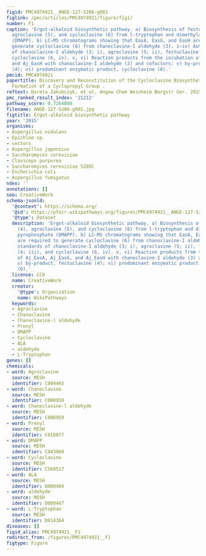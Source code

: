 ```yaml
---
figid: PMC4974921__ANGE-127-5206-g001
figlink: /pmc/articles/PMC4974921/figure/fig1/
number: F1
caption: 'Ergot‐alkaloid biosynthetic pathway. a) Biosynthesis of festuclavine (4),
  agroclavine (5), and cycloclavine (6) from l‐tryptophan and dimethylallyl pyrophosphate
  (DMAPP). b) LC–MS chromatograms showing that EasA, EasG, and EasH are required to
  generate cycloclavine (6) from chanoclavine‐I aldehyde (3). i–iv) Authentic standards
  of chanoclavine‐I aldehyde (3; i), agroclavine (5; ii), festuclavine (4; iii), and
  cycloclavine (6, iv). v, vi) Reaction products from the incubation of Aj_EasA, Aj_EasG,
  and Aj_EasH with chanoclavine‐I aldehyde (3) and cofactors: v) by‐product, festuclavine
  (4); vi) predominant enzymatic product, cycloclavine (6).'
pmcid: PMC4974921
papertitle: Discovery and Reconstitution of the Cycloclavine Biosynthetic Pathway—Enzymatic
  Formation of a Cyclopropyl Group .
reftext: Dorota Jakubczyk, et al. Angew Chem Weinheim Bergstr Ger. 2015 Apr 20;127(17):5206-5210.
pmc_ranked_result_index: '21212'
pathway_score: 0.7264008
filename: ANGE-127-5206-g001.jpg
figtitle: Ergot‐alkaloid biosynthetic pathway
year: '2015'
organisms:
- Aspergillus nidulans
- Epichloe sp.
- vectors
- Aspergillus japonicus
- Saccharomyces cerevisiae
- Claviceps purpurea
- Saccharomyces cerevisiae S288C
- Escherichia coli
- Aspergillus fumigatus
ndex: ''
annotations: []
seo: CreativeWork
schema-jsonld:
  '@context': https://schema.org/
  '@id': https://pfocr.wikipathways.org/figures/PMC4974921__ANGE-127-5206-g001.html
  '@type': Dataset
  description: 'Ergot‐alkaloid biosynthetic pathway. a) Biosynthesis of festuclavine
    (4), agroclavine (5), and cycloclavine (6) from l‐tryptophan and dimethylallyl
    pyrophosphate (DMAPP). b) LC–MS chromatograms showing that EasA, EasG, and EasH
    are required to generate cycloclavine (6) from chanoclavine‐I aldehyde (3). i–iv) Authentic
    standards of chanoclavine‐I aldehyde (3; i), agroclavine (5; ii), festuclavine
    (4; iii), and cycloclavine (6, iv). v, vi) Reaction products from the incubation
    of Aj_EasA, Aj_EasG, and Aj_EasH with chanoclavine‐I aldehyde (3) and cofactors:
    v) by‐product, festuclavine (4); vi) predominant enzymatic product, cycloclavine
    (6).'
  license: CC0
  name: CreativeWork
  creator:
    '@type': Organization
    name: WikiPathways
  keywords:
  - Agroclavine
  - Chanoclavine
  - Chanoclavine-l aldehyde
  - Prenyl
  - DMAPP
  - Cycloclavine
  - ALA
  - aldehyde
  - L-Tryptophan
genes: []
chemicals:
- word: Agroclavine
  source: MESH
  identifier: C004465
- word: Chanoclavine
  source: MESH
  identifier: C006959
- word: Chanoclavine-l aldehyde
  source: MESH
  identifier: C006959
- word: Prenyl
  source: MESH
  identifier: C016077
- word: DMAPP
  source: MESH
  identifier: C043060
- word: Cycloclavine
  source: MESH
  identifier: C560517
- word: ALA
  source: MESH
  identifier: D000409
- word: aldehyde
  source: MESH
  identifier: D000447
- word: L-Tryptophan
  source: MESH
  identifier: D014364
diseases: []
figid_alias: PMC4974921__F1
redirect_from: /figures/PMC4974921__F1
figtype: Figure
---
```

